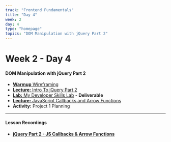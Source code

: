 ```yaml
---
track: "Frontend Fundamentals"
title: "Day 4"
week: 2
day: 4
type: "homepage"
topics: "DOM Manipulation with jQuery Part 2"
---
```


# Week 2 - Day 4

#### DOM Manipulation with jQuery Part 2
- [**Warmup** Wireframing](/frontend-fundamentals/week-2/day-4/lecture-materials/wireframing/) 
- [**Lecture:** Intro To jQuery Part 2](/frontend-fundamentals/week-2/day-4/lecture-materials/intro-to-jquery-part-2/)
- [**Lab:** My Developer Skills Lab](/frontend-fundamentals/week-2/day-4/labs/my-developer-skills-lab/) - **Deliverable**
- [**Lecture:** JavaScript Callbacks and Arrow Functions](/frontend-fundamentals/week-2/day-4/lecture-materials/javascript-callbacks-and-arrow-functions/)
- **Activity:** Project 1 Planning

<hr>



#### Lesson Recordings

- [**jQuery Part 2 - JS Callbacks & Arrow Functions**](https://generalassembly.zoom.us/rec/share/CehyT5luJpmVilihvWf9Z7Pise2uOMLqqXVJGNmaNQ5G_fmpSBJl1DPjfvH-fCVO.AV1sydt4Ra_JwTDy?startTime=1614265997000)



